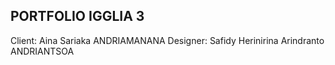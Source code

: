 ## PORTFOLIO IGGLIA 3
Client: Aina Sariaka ANDRIAMANANA
Designer: Safidy Herinirina Arindranto ANDRIANTSOA
